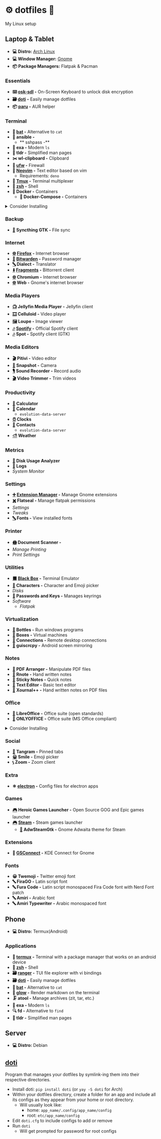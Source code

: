 # ⚙️ dotfiles 🔧

My Linux setup


## Laptop & Tablet

- **💻 Distro:** [Arch Linux](arch-linux)
- **💻 Window Manager:** [Gnome](gnome)
- **📦️ Package Managers:** Flatpak & Pacman

### Essentials

- **⌨️ [osk-sdl](osk-sdl) -** On-Screen Keyboard to unlock disk encryption
- **🗃️ [doti](doti) -** Easily manage dotfiles
- **📦️ [paru](paru) -** AUR helper

### Terminal

- **📄 [bat](bat) -** Alternative to `cat`
- **🔨 ansible -**
  - ** sshpass -**
- **📂 exa -** Modern `ls`
- **📖 tldr -** Simplified man pages
- **✂️ wl-clipboard -** Clipboard
- **🧱 [ufw](ufw) -** Firewall
- **📝 [Neovim](neovim) -** Text editor based on vim
  - Requirements: `deno`
- **🔳 [Tmux](tmux) -** Terminal multiplexer
- **🐚 [zsh](zsh) -** Shell
- **🐳 Docker -** Containers
  - **🐳 Docker-Compose -** Containers

<details>
  <summary>Consider Installing</summary>

- **🌟 [glow](glow) -** Render markdown on the terminal
- **#️⃣ gh -** CLI tool to manage github
- **🔍 fd -** Alternative to `find`
- **🗄️ [duf](https://github.com/muesli/duf) -** `df` alternative
- **🔎 [fzf](https://github.com/junegunn/fzf) -** CLI fuzzy finder
- **🤬 [The Fuck](https://github.com/nvbn/thefuck) -** Corrects last console command
- **🌳 [broot](https://github.com/Canop/broot) -** a usable `tree`
</details>

### Backup

- **[🔄](https://flathub.org/apps/me.kozec.syncthingtk) Syncthing GTK -** File sync

### Internet

- **[🌐](https://flathub.org/apps/org.mozilla.firefox) [Firefox](firefox) -** Internet browser
- **[🔐](https://flathub.org/apps/com.bitwarden.desktop) [Bitwarden](bitwarden) -** Password manager
- **[🔤](https://flathub.org/apps/app.drey.Dialect) Dialect -** Translator
- **[⬇️](https://flathub.org/apps/de.haeckerfelix.Fragments) [Fragments](fragments) -** Bittorrent client
- **[🌐](https://flathub.org/apps/org.chromium.Chromium) Chromium -** Internet browser
- **[🌐](https://flathub.org/apps/org.gnome.Epiphany) Web -** Gnome's internet browser


### Media Players

- **[📺️](https://flathub.org/apps/com.github.iwalton3.jellyfin-media-player) Jellyfin Media Player -** Jellyfin client
- **[🎞️](https://flathub.org/apps/io.github.celluloid_player.Celluloid) Celluloid -** Video player
- **[🖼️](https://flathub.org/apps/org.gnome.Loupe) Loupe -** Image viewer
- **[🎶](https://flathub.org/apps/com.spotify.Client) [Spotify](spotify) -** Official Spotify client
- **[🎶](https://flathub.org/apps/dev.alextren.Spot) Spot -** Spotify client (GTK)

### Media Editors

- **[🎬️](https://flathub.org/apps/org.pitivi.Pitivi) Pitivi -** Video editor
- **[📸](https://flathub.org/apps/org.gnome.Snapshot) Snapshot -** Camera
- **[🎙️](https://flathub.org/apps/org.gnome.SoundRecorder) Sound Recorder -** Record audio
- **[🎬️](https://flathub.org/apps/org.gnome.gitlab.YaLTeR.VideoTrimmer) Video Trimmer -** Trim videos

### Productivity

- **[🧮](https://flathub.org/apps/org.gnome.Calculator) Calculator**
- **[📅](https://flathub.org/apps/org.gnome.Calendar) Calendar**
  - `evolution-data-server`
- **[⏰](https://flathub.org/apps/org.gnome.Clocks) Clocks**
- **[📇](https://flathub.org/apps/org.gnome.Contacts) Contacts**
  - `evolution-data-server`
- **[⛅](https://flathub.org/apps/org.gnome.Weather) Weather**

### Metrics
- **[💽](https://flathub.org/apps/org.gnome.baobab) Disk Usage Analyzer**
- **[📜](https://flathub.org/apps/org.gnome.Logs) Logs**
- *System Monitor*

### Settings
- **[➕](https://flathub.org/apps/com.mattjakeman.ExtensionManager) [Extension Manager](gnome/README.md#Extensions) -** Manage Gnome extensions
- **[✖️](https://flathub.org/apps/com.github.tchx84.Flatseal) Flatseal -** Manage flatpak permissions
- *Settings*
- *Tweaks*
- **[🔤](https://flathub.org/apps/org.gnome.font-viewer) Fonts -** View installed fonts

### Printer
- **[🖨️](https://flathub.org/apps/org.gnome.SimpleScan) Document Scanner -**
- *Manage Printing*
- *Print Settings*


### Utilities
- **[⬛️](https://flathub.org/apps/com.raggesilver.BlackBox) [Black Box](blackbox) -** Terminal Emulator
- **[🔣](https://flathub.org/apps/org.gnome.Characters) Characters -** Character and Emoji picker
- *Disks*
- **[🔐](https://flathub.org/apps/org.gnome.seahorse.Application) Passwords and Keys -** Manages keyrings
- *Software*
  - *Flatpak*

### Virtualization
- **[🍾](https://flathub.org/apps/com.usebottles.bottles) Bottles -** Run windows programs
- **[🔳](https://flathub.org/apps/org.gnome.Boxes) Boxes -** Virtual machines
- **[🔗](https://flathub.org/apps/org.gnome.Connections) Connections -** Remote desktop connections
- **[📱](https://github.com/srevinsaju/guiscrcpy) guiscrcpy -** Android screen mirroring

### Notes

- **[📄](https://flathub.org/apps/com.github.jeromerobert.pdfarranger) PDF Arranger -** Manipulate PDF files
- **[📝](https://flathub.org/apps/com.github.flxzt.rnote) Rnote -** Hand written notes
- **[📄](https://flathub.org/apps/com.vixalien.sticky) Sticky Notes -** Quick notes
- **[📄](https://flathub.org/apps/org.gnome.TextEditor) Text Editor -** Basic text editor
- **[📝](https://flathub.org/apps/com.github.xournalpp.xournalpp) Xournal++ -** Hand written notes on PDF files

### Office

- **[📄](https://flathub.org/apps/org.libreoffice.LibreOffice) LibreOffice -** Office suite (open standards)
- **[📄](https://flathub.org/apps/org.onlyoffice.desktopeditors) ONLYOFFICE -** Office suite (MS Office compliant)

<details>
  <summary>Consider Installing</summary>

- **[📄]() Calligra -** Office suite
</details>

### Social

- **[💬](https://flathub.org/apps/re.sonny.Tangram) Tangram -** Pinned tabs
- **[😀](https://flathub.org/apps/it.mijorus.smile) Smile -** Emoji picker
- **[📞](https://flathub.org/apps/us.zoom.Zoom) Zoom -** Zoom client

### Extra

- **⚛️ [electron](electron) -** Config files for electron apps

### Games

- **[🎮](https://flathub.org/apps/com.heroicgameslauncher.hgl) Heroic Games Launcher -** Open Source GOG and Epic games launcher
- **[🎮](https://flathub.org/apps/com.valvesoftware.Steam) [Steam](steam) -** Steam games launcher
  - **[🎨](https://flathub.org/apps/io.github.Foldex.AdwSteamGtk) AdwSteamGtk -** Gnome Adwaita theme for Steam

### Extensions

- **📱 [GSConnect](gsconnect) -** KDE Connect for Gnome

### Fonts

- **😀 Twemoji -** Twitter emoji font
- **🔤 FiraGO -** Latin script font
- **🔤 Fura Code -** Latin script monospaced Fira Code font with Nerd Font patch
- **🔤 Amiri -** Arabic font
- **🔤 Amiri Typewriter -** Arabic monospaced font

## Phone

- **💻 Distro:** Termux(Android)

### Applications

- **📱 [termux](termux) -** Terminal with a package manager that works on an android device
- **🐚 [zsh](zsh) -** Shell
- **🗃 [ranger](ranger) -** TUI file explorer with vi bindings
- **🗃️ [doti](doti) -** Easily manage dotfiles
- **📄 [bat](bat) -** Alternative to `cat`
- **🌟 [glow](glow) -** Render markdown on the terminal
- **🗜 atool -** Manage archives (zit, tar, etc.)
- **📂 exa -** Modern `ls`
- **🔍 fd -** Alternative to `find`
- **📖 tldr -** Simplified man pages

## Server

- **💻 Distro:** Debian

## [doti](https://github.com/ghassan0/doti)

Program that manages your dotfiles by symlink-ing them into their respective directories.

- Install doti: `pip install doti` (or `yay -S doti` for Arch)
- Within your dotfiles directory, create a folder for an app and include all its configs as they appear from your home or root directory.
  - Will usually look like:
    - home: `app_name/.config/app_name/config`
    - root: `etc/app_name/config`
- Edit `doti.cfg` to include configs to add or remove
- Run `doti`
  - Will get prompted for password for root configs
